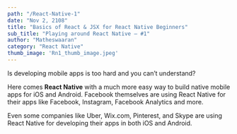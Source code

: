 ```yaml
---
path: "/React-Native-1"
date: "Nov 2, 2108"
title: "Basics of React & JSX for React Native Beginners"
sub_title: "Playing around React Native — #1"
author: "Matheswaaran"
category: "React Native"
thumb_image: 'Rn1_thumb_image.jpeg'
---
```

Is developing mobile apps is too hard and you can’t understand?

Here comes **React Native** with a much more easy way to build native mobile apps for iOS and Android. Facebook themselves are using React Native for their apps like Facebook, Instagram, Facebook Analytics and more.

Even some companies like Uber, Wix.com, Pinterest, and Skype are using React Native for developing their apps in both iOS and Android.
